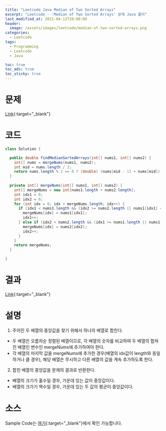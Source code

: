 ```yaml
---
title: "Leetcode Java Median of Two Sorted Arrays"
excerpt: "Leetcode - 'Median of Two Sorted Arrays' 문제 Java 풀이"
last_modified_at: 2021-04-12T20:00:00
header:
  image: /assets/images/leetcode/median-of-two-sorted-arrays.png
categories:
  - Leetcode
tags:
  - Programming
  - Leetcode
  - Java

toc: true
toc_ads: true
toc_sticky: true
---
```

# 문제
[Link](https://leetcode.com/problems/median-of-two-sorted-arrays/){:target="_blank"}

# 코드
```java
class Solution {

  public double findMedianSortedArrays(int[] nums1, int[] nums2) {
    int[] nums = mergeNums(nums1, nums2);
    int mid = nums.length / 2;
    return nums.length % 2 == 0 ? (double) (nums[mid - 1] + nums[mid]) / 2 : nums[mid];
  }
  
  private int[] mergeNums(int[] nums1, int[] nums2) {
    int[] mergeNums = new int[nums1.length + nums2.length];
    int idx1 = 0;
    int idx2 = 0;
    for (int idx = 0; idx < mergeNums.length; idx++) {
      if (idx1 < nums1.length && (idx2 >= nums2.length || nums1[idx1] <= nums2[idx2])) {
        mergeNums[idx] = nums1[idx1];
        idx1++;
      } else if (idx2 < nums2.length && (idx1 >= nums1.length || nums1[idx1] > nums2[idx2])) {
        mergeNums[idx] = nums2[idx2];
        idx2++;
      }
    }
    return mergeNums;
  }

}
```

# 결과
[Link](https://leetcode.com/submissions/detail/479212877/){:target="_blank"}

# 설명
1. 주어진 두 배열의 중앙값을 찾기 위해서 하나의 배열로 합친다.
- 두 배열은 오름차순 정렬된 배열이므로, 각 배열의 숫자를 비교하여 두 배열의 합쳐진 배열인 변수인 mergeNums에 추가하여야 한다.
- 각 배열의 마지막 값을 mergeNums에 추가한 경우(배열의 idx값이 length와 동일하거나 클 경우), 해당 배열은 무시하고 다른 배열의 값을 계속 추가하도록 한다.

2. 합친 배열의 중앙값을 문제의 결과로 반환한다.
- 배열의 크기가 홀수일 경우, 가운데 있는 값이 중앙값이다.
- 배열의 크가기 짝수일 경우, 가운데 있는 두 값의 평균이 중앙값이다.

# 소스
Sample Code는 [여기](https://github.com/GracefulSoul/leetcode/blob/master/src/main/java/gracefulsoul/problems/MedianOfTwoSortedArrays.java){:target="_blank"}에서 확인 가능합니다.